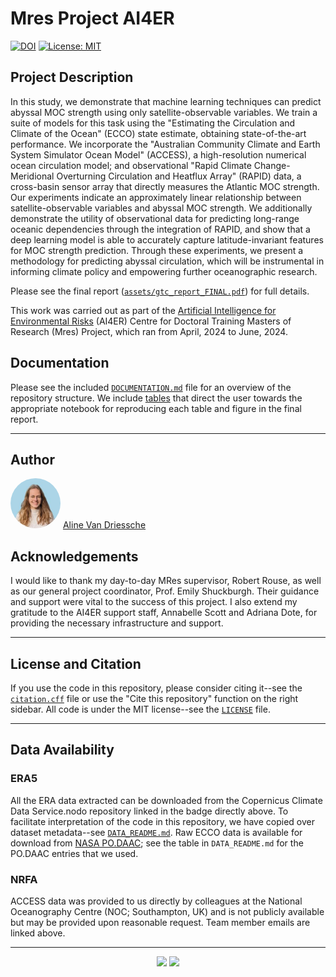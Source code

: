 # Mres Project AI4ER

[![DOI](https://zenodo.org/badge/DOI/10.5281/zenodo.10841513.svg)](https://doi.org/10.5281/zenodo.10841513) [![License: MIT](https://img.shields.io/badge/License-MIT-yellow.svg)](https://opensource.org/licenses/MIT)

## Project Description

In this study, we demonstrate that machine learning techniques can predict abyssal MOC strength using only satellite-observable variables. We train a suite of models for this task using the "Estimating the Circulation and Climate of the Ocean" (ECCO) state estimate, obtaining state-of-the-art performance. We incorporate the "Australian Community Climate and Earth System Simulator Ocean Model" (ACCESS), a high-resolution numerical ocean circulation model; and observational "Rapid Climate Change-Meridional Overturning Circulation and Heatflux Array" (RAPID) data, a cross-basin sensor array that directly measures the Atlantic MOC strength. Our experiments indicate an approximately linear relationship between satellite-observable variables and abyssal MOC strength. We additionally demonstrate the utility of observational data for predicting long-range oceanic dependencies through the integration of RAPID, and show that a deep learning model is able to accurately capture latitude-invariant features for MOC strength prediction. Through these experiments, we present a methodology for predicting abyssal circulation, which will be instrumental in informing climate policy and empowering further oceanographic research. 

Please see the final report ([`assets/gtc_report_FINAL.pdf`](assets/gtc_report_FINAL.pdf)) for full details.

This work was carried out as part of the [Artificial Intelligence for Environmental Risks](https://ai4er-cdt.esc.cam.ac.uk/) (AI4ER) Centre for Doctoral Training Masters of Research (Mres) Project, which ran from April, 2024 to June, 2024.

## Documentation

Please see the included [`DOCUMENTATION.md`](DOCUMENTATION.md) file for an overview of the repository structure. We include [tables](https://github.com/ai4er-cdt/OTP/blob/main/DOCUMENTATION.md#reproducing-report-figures-and-tables) that direct the user towards the appropriate notebook for reproducing each table and figure in the final report.

-----

## Author

<td><img src="assets/alinevd.jpg" alt="Aline Van Driessche" style="border-radius: 50%; width: 80px; height: 80px;"></td>
<td><a href="mailto:av656@cam.ac.uk">Aline Van Driessche</a></td>

## Acknowledgements

I would like to thank my day-to-day MRes supervisor, Robert Rouse, as well as our general project coordinator, Prof. Emily Shuckburgh. Their guidance and support were vital to the success of this project. I also extend my gratitude to the AI4ER support staff, Annabelle Scott and Adriana Dote, for providing the necessary infrastructure and support.

-----

## License and Citation

If you use the code in this repository, please consider citing it--see the [`citation.cff`](citation.cff) file or use the "Cite this repository" function on the right sidebar. All code is under the MIT license--see the [`LICENSE`](LICENSE) file.

-----

## Data Availability

### ERA5 

All the ERA data extracted can be downloaded from the Copernicus Climate Data Service.nodo repository linked in the badge directly above. To facilitate interpretation of the code in this repository, we have copied over dataset metadata--see [`DATA_README.md`](DATA_README.md). Raw ECCO data is available for download from [NASA PO.DAAC](https://podaac.jpl.nasa.gov/); see the table in `DATA_README.md` for the PO.DAAC entries that we used.

### NRFA

ACCESS data was provided to us directly by colleagues at the National Oceanography Centre (NOC; Southampton, UK) and is not publicly available but may be provided upon reasonable request. Team member emails are linked above.

-----

<p align="middle">
  <a href="https://ai4er-cdt.esc.cam.ac.uk/"><img src="assets/ai4er_logo.jpg" width="15%"/></a>
  <a href="https://www.cam.ac.uk/"><img src="assets/cambridge_logo.jpg" width="56%"/></a>
</p>